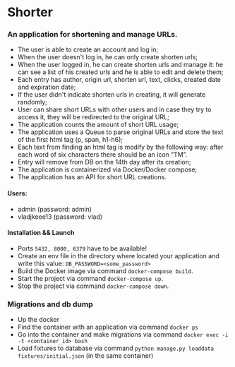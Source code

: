 # Shorter

### An application for shortening and manage URLs.

* The user is able to create an account and log in;
* When the user doesn't log in, he can only create shorten urls;
* When the user logged in, he can create shorten urls and manage it: he can see a list of his created urls and he is able to edit and delete them;
* Each entry has author, origin url, shorten url, text, clicks, created date and expiration date;
* If the user didn't indicate shorten urls in creating, it will generate randomly;
* User can share short URLs with other users and in case they try to access it, they will be redirected to the original URL;
* The application counts the amount of short URL usage;
* The application uses a Queue to parse original URLs and store the text of the first html tag (p, span, h1-h6);
* Each text from finding an html tag is modify by the following way: after each word of six characters there should be an icon “TM”.
* Entry will remove from DB on the 14th day after its creation;
* The application is containerized via Docker/Docker compose;
* The application has an API for short URL creations.

#### Users:

* admin (password: admin)
* vladjkeee13 (password: vlad)


#### Installation && Launch
      
- Ports `5432, 8000, 6379` have to be available!
- Create an env file in the directory where located your application and write this value:
    `DB_PASSWORD=<some_password>`
- Build the Docker image via command `docker-compose build`.
- Start the project via command `docker-compose up`.
- Stop the project via command `docker-compose down`.


### Migrations and db dump 

- Up the docker
- Find the container with an application via command `docker ps`
- Go into the container and make migrations via command `docker exec -i -t <container_id> bash`
- Load fixtures to database via command `python manage.py loaddata fixtures/initial.json` (in the same container)